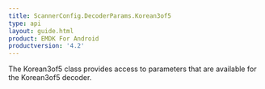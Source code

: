 ```yaml
---
title: ScannerConfig.DecoderParams.Korean3of5
type: api
layout: guide.html
product: EMDK For Android
productversion: '4.2'
---
```



The Korean3of5 class provides access to parameters that are
 available for the Korean3of5 decoder.

